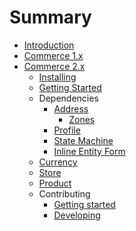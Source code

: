 # Summary

* [Introduction](README.md)
* [Commerce 1.x](v1/README.md)
* [Commerce 2.x](v2/README.md)
  * [Installing](v2/install.md)
  * [Getting Started](v2/getting-started.md)
  * Dependencies
    * [Address](v2/dependencies/address/README.md)
      * [Zones](v2/dependencies/address/zones.md)
    * [Profile](v2/dependencies/profile.md)
    * [State Machine](v2/dependencies/state-machine.md)
    * [Inline Entity Form](v2/dependencies/ief.md)
  * [Currency](v2/currency.md)
  * [Store](v2/store.md)
  * [Product](v2/product/README.md)
  * Contributing
    * [Getting started](v2/contributing/getting-started.md)
    * [Developing](v2/contributing/developing.md)

